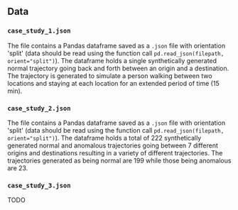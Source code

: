 ## Data

### `case_study_1.json`

The file contains a Pandas dataframe saved as a `.json` file with orientation 'split' (data should be read using the function call `pd.read_json(filepath, orient="split")`). The dataframe holds a single synthetically generated normal trajectory going back and forth between an origin and a destination. The trajectory is generated to simulate a person walking between two locations and staying at each location for an extended period of time (15 min).

### `case_study_2.json`

The file contains a Pandas dataframe saved as a `.json` file with orientation 'split' (data should be read using the function call `pd.read_json(filepath, orient="split")`). The dataframe holds a total of 222 synthetically generated normal and anomalous trajectories going between 7 different origins and destinations resulting in a variety of different trajectories. The trajectories generated as being normal are 199 while those being anomalous are 23.

### `case_study_3.json`

TODO